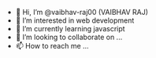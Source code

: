 - 👋 Hi, I’m @vaibhav-raj00 (VAIBHAV RAJ)
- 👀 I’m interested in web development 
- 🌱 I’m currently learning javascript
- 💞️ I’m looking to collaborate on ...
- 📫 How to reach me ...

<!---
vaibhav-raj00/vaibhav-raj00 is a ✨ special ✨ repository because its `README.md` (this file) appears on your GitHub profile.
You can click the Preview link to take a look at your changes.
--->

